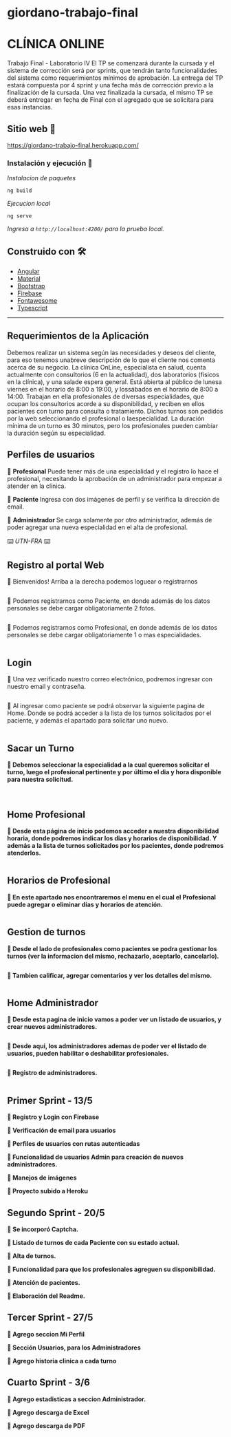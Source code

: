 # giordano-trabajo-final

<h1>CLÍNICA ONLINE</h1>
Trabajo Final - Laboratorio IV
El TP se comenzará durante la cursada y el sistema de corrección será por sprints, que tendrán tanto
funcionalidades del sistema como requerimientos mínimos de aprobación.
La entrega del TP estará compuesta por 4 sprint y una fecha más de corrección previo a la finalización
de la cursada. Una vez finalizada la cursada, el mismo TP se deberá entregar en fecha de Final con el
agregado que se solicitara para esas instancias.

## Sitio web 🚀

https://giordano-trabajo-final.herokuapp.com/

### Instalación y ejecución 🔧

_Instalacion de paquetes_

```
ng build
```

_Ejecucion local_

```
ng serve
```

_Ingresa a `http://localhost:4200/` para la prueba local._

## Construido con 🛠️

* [Angular](https://angular.io/docs)
* [Material](https://material.angular.io/)
* [Bootstrap](https://getbootstrap.com/docs/3.3/)
* [Firebase](https://firebase.google.com/docs)
* [Fontawesome](https://fontawesome.com/)
* [Typescript](https://www.typescriptlang.org/)

---
## Requerimientos de la Aplicación
Debemos realizar un sistema según las necesidades y deseos del cliente, para eso tenemos unabreve descripción de lo que el cliente nos comenta acerca de su negocio.
La clínica OnLine, especialista en salud, cuenta actualmente con consultorios (6 en la actualidad), dos laboratorios (físicos en la clínica), y una salade espera general. Está abierta al público de lunesa viernes en el horario de 8:00 a 19:00, y lossábados en el horario de 8:00 a 14:00.
Trabajan en ella profesionales de diversas especialidades, que ocupan los consultorios acorde a su disponibilidad, y reciben en ellos pacientes con turno para consulta o tratamiento. Dichos turnos son pedidos por la web seleccionando el profesional o laespecialidad. La duración mínima de un turno es 30 minutos, pero los profesionales pueden cambiar la duración según su especialidad.

## Perfiles de usuarios

🔹 <strong> Profesional </strong> Puede tener más de una especialidad y el registro lo hace el profesional, necesitando la aprobación de un administrador para empezar a atender en la clinica.

🔹 <strong> Paciente </strong> Ingresa con dos imágenes de perfil y se verifica la dirección de email.

🔹 <strong> Administrador </strong> Se carga solamente por otro administrador, además de poder agregar una nueva especialidad en el alta de profesional.

⌨️ _UTN-FRA_ ⌨️

## Registro al portal Web

🔹 Bienvenidos! Arriba a la derecha podemos loguear o registrarnos

 <img src="/src/assets/readme/bienvenida.png" alt="">

🔹 Podemos registrarnos como Paciente, en donde además de los datos personales se debe cargar obligatoriamente 2 fotos.
 
 <img src="/src/assets/readme/resgistroPaciente.png" alt="">

🔹 Podemos registrarnos como Profesional, en donde además de los datos personales se debe cargar obligatoriamente 1 o mas especialidades.

 <img src="/src/assets/readme/registroProfesional.png" alt="">

 ## Login

 🔹 Una vez verificado nuestro correo electrónico, podremos ingresar con nuestro email y contraseña.

 <img src="/src/assets/readme/login.png" alt="">

 🔹 Al ingresar como paciente se podrá observar la siguiente pagina de Home. Donde se podrá acceder a la lista de los turnos solicitados por el paciente, y además el apartado para solicitar uno nuevo. 

 <img src="/src/assets/readme/homePaciente.png" alt="">

  <h2> <strong>Sacar un Turno<strong> </h2>
 
🔹 Debemos seleccionar la especialidad a la cual queremos solicitar el turno, luego el profesional pertinente y por último el dia y hora disponible para nuestra solicitud.  

 <img src="/src/assets/readme/turnoEspecialidad.png" alt="">
 <img src="/src/assets/readme/turnoProfesional.png" alt="">
 <img src="/src/assets/readme/turnoFecha.png" alt="">
 <img src="/src/assets/readme/turnoVerif.png" alt="">

<h2> <strong>Home Profesional<strong> </h2>

🔹 Desde esta página de inicio podemos acceder a nuestra disponibilidad horaria, donde podremos indicar los dias y horarios de disponibilidad. Y además a la lista de turnos solicitados por los pacientes, donde podremos atenderlos.

 <img src="/src/assets/readme/homeProfesional.png" alt="">

 <h2> <strong>Horarios de Profesional<strong> </h2>

🔹 En este apartado nos encontraremos el menu en el cual el Profesional puede agregar o eliminar días y horarios de atención.

 <img src="/src/assets/readme/horaProfesional.png" alt="">
  
 <h2> <strong>Gestion de turnos<strong> </h2>
   
 🔹 Desde el lado de profesionales como pacientes se podra gestionar los turnos (ver la informacion del mismo, rechazarlo, aceptarlo, cancelarlo).
   
  <img src="/src/assets/readme/gestionTurnos.png" alt="">
 
  🔹 Tambien calificar, agregar comentarios y ver los detalles del mismo.
   
  <img src="/src/assets/readme/detalleTurnos.png" alt="">
  
<h2> <strong>Home Administrador<strong> </h2>

🔹 Desde esta pagina de inicio vamos a poder ver un listado de usuarios, y crear nuevos administradores.

 <img src="/src/assets/readme/homeAdmin.png" alt="">
  
🔹 Desde aqui, los administradores ademas de poder ver el listado de usuarios, pueden habilitar o deshabilitar profesionales.
  
 <img src="/src/assets/readme/listadoUsuarios.png" alt="">
  
🔹 Registro de administradores.
  
 <img src="/src/assets/readme/registroAdmin.png" alt="">

<h2> <strong>Primer Sprint - 13/5<strong> </h2>

🔹 Registro y Login con Firebase

🔹 Verificación de email para usuarios 

🔹 Perfiles de usuarios con rutas autenticadas
  
🔹 Funcionalidad de usuarios Admin para creación de nuevos administradores.

🔹 Manejos de imágenes 

🔹 Proyecto subido a Heroku

<h2> <strong>Segundo Sprint - 20/5<strong> </h2>

🔹 Se incorporó Captcha.

🔹 Listado de turnos de cada Paciente con su estado actual.

🔹 Alta de turnos.

🔹 Funcionalidad para que los profesionales agreguen su disponibilidad.

🔹 Atención de pacientes.
  
🔹 Elaboración del Readme.
  
<h2> <strong>Tercer Sprint - 27/5<strong> </h2>

🔹 Agrego seccion Mi Perfil
  
🔹 Sección Usuarios, para los Administradores
  
🔹 Agrego historia clinica a cada turno
  
<h2> <strong>Cuarto Sprint - 3/6<strong> </h2>
  
🔹 Agrego estadisticas a seccion Administrador.
  
🔹 Agrego descarga de Excel
  
🔹 Agrego descarga de PDF
